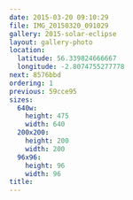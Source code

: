 ```yaml
---
date: 2015-03-20 09:10:29
file: IMG_20150320_091029
gallery: 2015-solar-eclipse
layout: gallery-photo
location:
  latitude: 56.339824666667
  longitude: -2.8074755277778
next: 8576bbd
ordering: 1
previous: 59cce95
sizes:
  640w:
    height: 475
    width: 640
  200x200:
    height: 200
    width: 200
  96x96:
    height: 96
    width: 96
title: 
---
```

